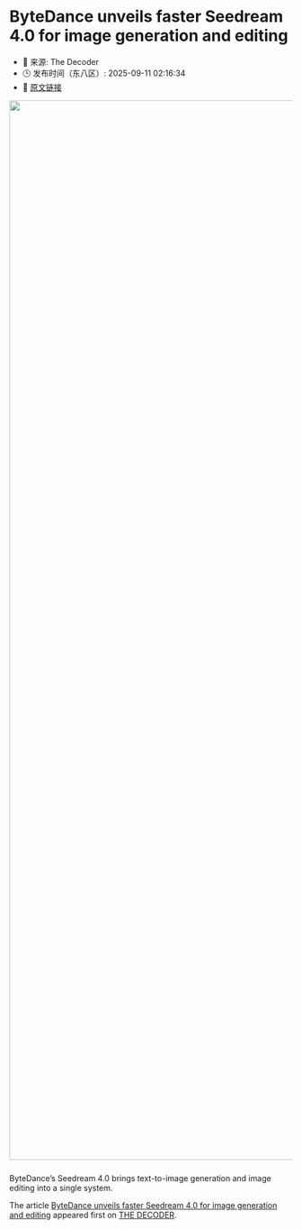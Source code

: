 # ByteDance unveils faster Seedream 4.0 for image generation and editing
- 📅 来源: The Decoder
- 🕒 发布时间（东八区）: 2025-09-11 02:16:34
- 🔗 [原文链接](https://the-decoder.com/bytedance-unveils-faster-seedream-4-0-for-image-generation-and-editing/)

<p><img alt="" class="attachment-full size-full wp-post-image" height="1110" src="https://the-decoder.com/wp-content/uploads/2025/09/seedream_4_example.png" style="height: auto; margin-bottom: 10px;" width="1880" /></p>
<p>        ByteDance’s Seedream 4.0 brings text-to-image generation and image editing into a single system.</p>
<p>The article <a href="https://the-decoder.com/bytedance-unveils-faster-seedream-4-0-for-image-generation-and-editing/">ByteDance unveils faster Seedream 4.0 for image generation and editing</a> appeared first on <a href="https://the-decoder.com">THE DECODER</a>.</p>